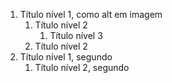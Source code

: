 1.  Título nível 1, como alt em imagem
    1.  Título nível 2
        1.  Título nível 3
    2.  Título nível 2
2.  Título nível 1, segundo
    1.  Título nível 2, segundo
